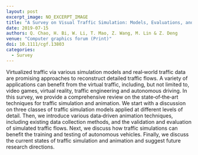 ```yaml
---
layout: post
excerpt_image: NO_EXCERPT_IMAGE
title: "A Survey on Visual Traffic Simulation: Models, Evaluations, and Applications in Autonomous Driving"
date: 2019-07-15
authors: Q. Chao, H. Bi, W. Li, T. Mao, Z. Wang, M. Lin & Z. Deng
venue: "Computer graphics forum (Print)"
doi: 10.1111/cgf.13803
categories:
  - Survey
---
```

Virtualized traffic via various simulation models and real‐world traffic data are promising approaches to reconstruct detailed traffic flows. A variety of applications can benefit from the virtual traffic, including, but not limited to, video games, virtual reality, traffic engineering and autonomous driving. In this survey, we provide a comprehensive review on the state‐of‐the‐art techniques for traffic simulation and animation. We start with a discussion on three classes of traffic simulation models applied at different levels of detail. Then, we introduce various data‐driven animation techniques, including existing data collection methods, and the validation and evaluation of simulated traffic flows. Next, we discuss how traffic simulations can benefit the training and testing of autonomous vehicles. Finally, we discuss the current states of traffic simulation and animation and suggest future research directions.
